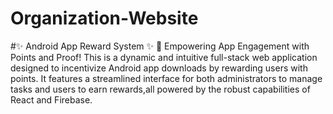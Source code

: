 # Organization-Website

#✨ Android App Reward System ✨
🚀 Empowering App Engagement with Points and Proof!
This is a dynamic and intuitive full-stack web application designed to incentivize Android app downloads by rewarding users with points. It features a streamlined interface for both administrators to manage tasks and users to earn rewards,all powered by the robust capabilities of React and Firebase.
